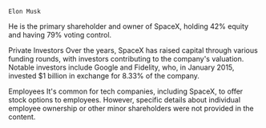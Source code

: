     Elon Musk
He is the primary shareholder and owner of SpaceX, holding 42% equity and having 79% voting control.

Private Investors
Over the years, SpaceX has raised capital through various funding rounds, with investors contributing to the company's valuation. Notable investors include Google and Fidelity, who, in January 2015, invested $1 billion in exchange for 8.33% of the company.

Employees
It's common for tech companies, including SpaceX, to offer stock options to employees. However, specific details about individual employee ownership or other minor shareholders were not provided in the content.

